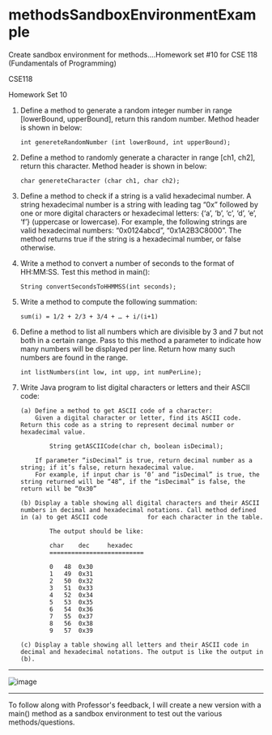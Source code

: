 # methodsSandboxEnvironmentExample
Create sandbox environment for methods....Homework set #10 for CSE 118 (Fundamentals of Programming) 

CSE118

Homework Set 10

1.	Define a method to generate a random integer number in range [lowerBound, upperBound], return this random number. Method header is shown in below:

		int genereteRandomNumber (int lowerBound, int upperBound);

2.	Define a method to randomly generate a character in range [ch1, ch2], return this character. Method header is shown in below:
	
		char genereteCharacter (char ch1, char ch2);

3.	Define a method to check if a string is a valid hexadecimal number. A string hexadecimal number is a string with leading tag “0x” followed by one or more digital characters or hexadecimal letters: {‘a’, ‘b’, ‘c’, ‘d’, ‘e’, ‘f’} (uppercase or lowercase). For example, the following strings are valid hexadecimal numbers: “0x0124abcd”, “0x1A2B3C8000”. The method returns true if the string is a hexadecimal number, or false otherwise.
   
4.	Write a method to convert a number of seconds to the format of HH:MM:SS. Test this method in main():
	
	 	String convertSecondsToHHMMSS(int seconds);
  	
5.	Write a method to compute the following summation:
   
		sum(i) = 1/2 + 2/3 + 3/4 + … + i/(i+1)

6.	Define a method to list all numbers which are divisible by 3 and 7 but not both in a certain range. Pass to this method a parameter to indicate how many numbers will be displayed per line. Return how many such numbers are found in the range.
   
		int listNumbers(int low, int upp, int numPerLine);

7.	Write Java program to list digital characters or letters and their ASCII code:
   
		(a)	Define a method to get ASCII code of a character: 
			Given a digital character or letter, find its ASCII code. Return this code as a string to represent decimal number or hexadecimal value.
  	
				String getASCIICode(char ch, boolean isDecimal);
  	
			If parameter “isDecimal” is true, return decimal number as a string; if it’s false, return hexadecimal value.
			For example, if input char is ‘0’ and “isDecimal” is true, the string returned will be “48”, if the “isDecimal” is false, the return will be “0x30”
  	
		(b)	Display a table showing all digital characters and their ASCII numbers in decimal and hexadecimal notations. Call method defined in (a) to get ASCII code 			for each character in the table.
	
				The output should be like:
  				
				char 	dec 	hexadec 
				==========================
  	
				0 	48 	0x30 
				1 	49	0x31 
				2 	50 	0x32 
				3 	51 	0x33 
				4 	52 	0x34 
				5 	53 	0x35 
				6 	54	0x36 
				7 	55 	0x37 
				8 	56 	0x38 
				9 	57 	0x39
  	
		(c)	Display a table showing all letters and their ASCII code in decimal and hexadecimal notations. The output is like the output in (b).


-----

![image](https://github.com/jenniferjung2024/methodsSandboxEnvironmentExample/assets/164530692/cc149e85-8eb0-4d08-90c1-ba07efc8ac19)

-----

To follow along with Professor's feedback, I will create a new version with a main() method as a sandbox environment to test out the various methods/questions.


